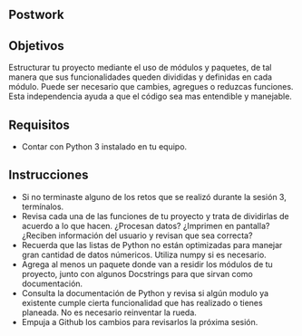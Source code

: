 ## Postwork

## Objetivos

Estructurar tu proyecto mediante el uso de módulos y paquetes, de tal manera que sus funcionalidades queden divididas y definidas en cada módulo. Puede ser necesario que cambies, agregues o reduzcas funciones. Esta independencia ayuda a que el código sea mas entendible y manejable.

## Requisitos
* Contar con Python 3 instalado en tu equipo. 

## Instrucciones

* Si no terminaste alguno de los retos que se realizó durante la sesión 3, termínalos.
* Revisa cada una de las funciones de tu proyecto y trata de dividirlas de acuerdo a lo que hacen. ¿Procesan datos? ¿Imprimen en pantalla? ¿Reciben información del usuario y revisan que sea correcta?
* Recuerda que las listas de Python no están optimizadas para manejar gran cantidad de datos númericos. Utiliza numpy si es necesario.
* Agrega al menos un paquete donde van a residir los módulos de tu proyecto, junto con algunos Docstrings para que sirvan como documentación. 
* Consulta la documentación de Python y revisa si algún modulo ya existente cumple cierta funcionalidad que has realizado o tienes planeada. No es necesario reinventar la rueda.
* Empuja a Github los cambios para revisarlos la próxima sesión.
